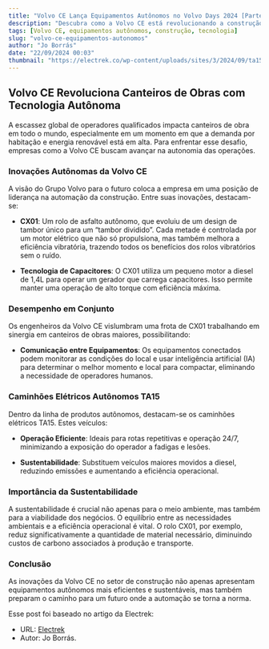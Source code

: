 ```yaml
---
title: "Volvo CE Lança Equipamentos Autônomos no Volvo Days 2024 [Parte 2]"
description: "Descubra como a Volvo CE está revolucionando a construção com equipamentos autônomos e tecnologia avançada."
tags: [Volvo CE, equipamentos autônomos, construção, tecnologia]
slug: "volvo-ce-equipamentos-autonomos"
author: "Jo Borrás"
date: "22/09/2024 00:03"
thumbnail: "https://electrek.co/wp-content/uploads/sites/3/2024/09/ta15_MAIN.jpg?quality=82&strip=all&w=1400"
---
```


## Volvo CE Revoluciona Canteiros de Obras com Tecnologia Autônoma

A escassez global de operadores qualificados impacta canteiros de obra em todo o mundo, especialmente em um momento em que a demanda por habitação e energia renovável está em alta. Para enfrentar esse desafio, empresas como a Volvo CE buscam avançar na autonomia das operações.

### **Inovações Autônomas da Volvo CE**

A visão do Grupo Volvo para o futuro coloca a empresa em uma posição de liderança na automação da construção. Entre suas inovações, destacam-se:

- **CX01**: Um rolo de asfalto autônomo, que evoluiu de um design de tambor único para um “tambor dividido”. Cada metade é controlada por um motor elétrico que não só propulsiona, mas também melhora a eficiência vibratória, trazendo todos os benefícios dos rolos vibratórios sem o ruído.

- **Tecnologia de Capacitores**: O CX01 utiliza um pequeno motor a diesel de 1,4L para operar um gerador que carrega capacitores. Isso permite manter uma operação de alto torque com eficiência máxima.

### **Desempenho em Conjunto**

Os engenheiros da Volvo CE vislumbram uma frota de CX01 trabalhando em sinergia em canteiros de obras maiores, possibilitando:

- **Comunicação entre Equipamentos**: Os equipamentos conectados podem monitorar as condições do local e usar inteligência artificial (IA) para determinar o melhor momento e local para compactar, eliminando a necessidade de operadores humanos.

### **Caminhões Elétricos Autônomos TA15**

Dentro da linha de produtos autônomos, destacam-se os caminhões elétricos TA15. Estes veículos:

- **Operação Eficiente**: Ideais para rotas repetitivas e operação 24/7, minimizando a exposição do operador a fadigas e lesões.
  
- **Sustentabilidade**: Substituem veículos maiores movidos a diesel, reduzindo emissões e aumentando a eficiência operacional.

### **Importância da Sustentabilidade**

A sustentabilidade é crucial não apenas para o meio ambiente, mas também para a viabilidade dos negócios. O equilíbrio entre as necessidades ambientais e a eficiência operacional é vital. O rolo CX01, por exemplo, reduz significativamente a quantidade de material necessário, diminuindo custos de carbono associados à produção e transporte.

### **Conclusão**

As inovações da Volvo CE no setor de construção não apenas apresentam equipamentos autônomos mais eficientes e sustentáveis, mas também preparam o caminho para um futuro onde a automação se torna a norma.

Esse post foi baseado no artigo da Electrek: 
- URL: [Electrek](https://electrek.co/2024/09/21/volvo-ce-rolls-out-autonomous-equipment-at-volvo-days-2024-part-2/) 
- Autor: Jo Borrás.